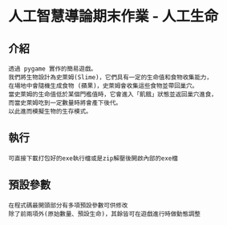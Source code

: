 # 人工智慧導論期末作業 - 人工生命

## 介紹
    透過 pygame 實作的簡易遊戲。
    我們將生物設計為史萊姆(Slime)，它們具有一定的生命值和食物收集能力，
    在場地中會隨機生成食物 (蘋果)，史萊姆會收集這些食物並帶回巢穴。
    當史萊姆的生命值低於某個門檻值時，它會進入「飢餓」狀態並返回巢穴進食，
    而當史萊姆吃到一定數量時將會產下後代。
    以此進而模擬生物的生存模式。
    
## 執行
    可直接下載打包好的exe執行檔或是zip解壓後開啟內部的exe檔

## 預設參數
    在程式碼最開頭部分有多項預設參數可供修改
    除了前兩項外(原始數量、預設生命)，其餘皆可在遊戲進行時做動態調整
